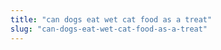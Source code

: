 ```yaml
---
title: "can dogs eat wet cat food as a treat"
slug: "can-dogs-eat-wet-cat-food-as-a-treat"
---
```



